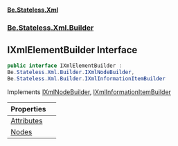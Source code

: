 #### [Be.Stateless.Xml](README.md 'README')
### [Be.Stateless.Xml.Builder](Be.Stateless.Xml.Builder.md 'Be.Stateless.Xml.Builder')

## IXmlElementBuilder Interface

```csharp
public interface IXmlElementBuilder :
Be.Stateless.Xml.Builder.IXmlNodeBuilder,
Be.Stateless.Xml.Builder.IXmlInformationItemBuilder
```

Implements [IXmlNodeBuilder](IXmlNodeBuilder.md 'Be.Stateless.Xml.Builder.IXmlNodeBuilder'), [IXmlInformationItemBuilder](IXmlInformationItemBuilder.md 'Be.Stateless.Xml.Builder.IXmlInformationItemBuilder')

| Properties | |
| :--- | :--- |
| [Attributes](IXmlElementBuilder.Attributes.md 'Be.Stateless.Xml.Builder.IXmlElementBuilder.Attributes') | |
| [Nodes](IXmlElementBuilder.Nodes.md 'Be.Stateless.Xml.Builder.IXmlElementBuilder.Nodes') | |
